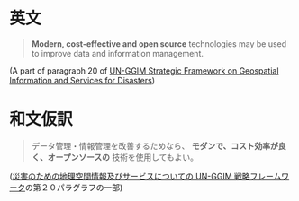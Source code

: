 # 英文
> __Modern, cost-effective and open source__ technologies may be used to improve data and information management.

(A part of paragraph 20 of [UN-GGIM Strategic Framework on Geospatial Information and Services for Disasters](http://ggim.un.org/documents/UN-GGIM_Strategic_Framework_Disasters_final.pdf))

# 和文仮訳
> データ管理・情報管理を改善するためなら、 __モダンで、コスト効率が良く、オープンソースの__ 技術を使用してもよい。

([災害のための地理空間情報及びサービスについての UN-GGIM 戦略フレームワーク](http://ggim.un.org/documents/UN-GGIM_Strategic_Framework_Disasters_final.pdf)の第２０パラグラフの一部)
